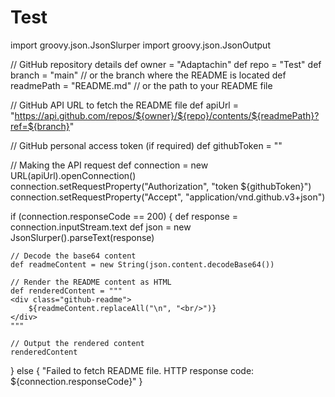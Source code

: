 # Test

import groovy.json.JsonSlurper
import groovy.json.JsonOutput

// GitHub repository details
def owner = "Adaptachin"
def repo = "Test"
def branch = "main" // or the branch where the README is located
def readmePath = "README.md" // or the path to your README file

// GitHub API URL to fetch the README file
def apiUrl = "https://api.github.com/repos/${owner}/${repo}/contents/${readmePath}?ref=${branch}"

// GitHub personal access token (if required)
def githubToken = ""

// Making the API request
def connection = new URL(apiUrl).openConnection()
connection.setRequestProperty("Authorization", "token ${githubToken}")
connection.setRequestProperty("Accept", "application/vnd.github.v3+json")

if (connection.responseCode == 200) {
    def response = connection.inputStream.text
    def json = new JsonSlurper().parseText(response)
    
    // Decode the base64 content
    def readmeContent = new String(json.content.decodeBase64())
    
    // Render the README content as HTML
    def renderedContent = """
    <div class="github-readme">
        ${readmeContent.replaceAll("\n", "<br/>")}
    </div>
    """
    
    // Output the rendered content
    renderedContent
} else {
    "Failed to fetch README file. HTTP response code: ${connection.responseCode}"
}
